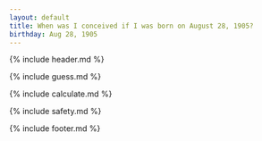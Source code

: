 ```yaml
---
layout: default
title: When was I conceived if I was born on August 28, 1905?
birthday: Aug 28, 1905
---
```


{% include header.md %}

{% include guess.md %}

{% include calculate.md %}

{% include safety.md %}

{% include footer.md %}



